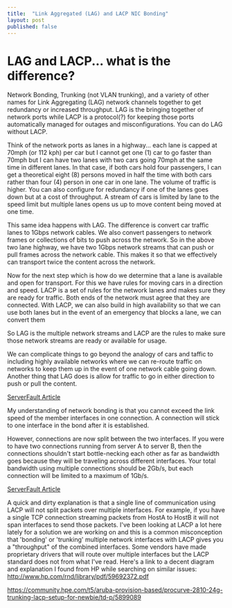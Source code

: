 ```yaml
---
title:  "Link Aggregated (LAG) and LACP NIC Bonding"
layout: post
published: false
---
```


# LAG and LACP... what is the difference?

Network Bonding, Trunking (not VLAN trunking), and a variety of other names for Link Aggregating (LAG) network channels together to get redundancy or increased throughput. LAG is the bringing together of network ports while LACP is a protocol(?) for keeping those ports automatically managed for outages and misconfigurations. You can do LAG without LACP.

Think of the network ports as lanes in a highway...  each lane is capped at 70mph (or 112 kph) per car but I cannot get one (1) car to go faster than 70mph but I can have two lanes with two cars going 70mph at the same time in different lanes. In that case, if both cars hold four passengers, I can get a theoretical eight (8) persons moved in half the time with both cars rather than four (4) person in one car in one lane. The volume of traffic is higher. You can also configure for redundancy if one of the lanes goes down but at a cost of throughput. A stream of cars is limited by lane to the speed limit but multiple lanes opens us up to move content being moved at one time.

This same idea happens with LAG. The difference is convert car traffic lanes to 1Gbps network cables. We also convert passengers to network frames or collections of bits to push across the network. So in the above two lane highway, we have two 1Gbps network streams that can push or pull frames across the network cable. This makes it so that we effectively can transport twice the content across the network.

Now for the next step which is how do we determine that a lane is available and open for transport. For this we have rules for moving cars in a direction and speed. LACP is a set of rules for the network lanes and makes sure they are ready for traffic. Both ends of the network must agree that they are connected. With LACP, we can also build in high availability so that we can use both lanes but in the event of an emergency that blocks a lane, we can convert them 

So LAG is the multiple network streams and LACP are the rules to make sure those network streams are ready or available for usage.

We can complicate things to go beyond the analogy of cars and taffic to including highly available networks where we can re-route traffic on networks to keep them up in the event of one network cable going down. Another thing that LAG does is allow for traffic to go in either direction to push or pull the content.


[ServerFault Article](https://serverfault.com/a/569724)
    
My understanding of network bonding is that you cannot exceed the link speed of the member interfaces in one connection. A connection will stick to one interface in the bond after it is established.

However, connections are now split between the two interfaces. If you were to have two connections running from server A to server B, then the connections shouldn't start bottle-necking each other as far as bandwidth goes because they will be traveling across different interfaces. Your total bandwidth using multiple connections should be 2Gb/s, but each connection will be limited to a maximum of 1Gb/s.

[ServerFault Article](https://serverfault.com/questions/569060/link-aggregation-lacp-802-3ad-max-throughput/569125#569125)
    
A quick and dirty explanation is that a single line of communication using LACP will not split packets over multiple interfaces. For example, if you have a single TCP connection streaming packets from HostA to HostB it will not span interfaces to send those packets. I've been looking at LACP a lot here lately for a solution we are working on and this is a common misconception that 'bonding' or 'trunking' multiple network interfaces with LACP gives you a "throughput" of the combined interfaces. Some vendors have made proprietary drivers that will route over multiple interfaces but the LACP standard does not from what I've read. Here's a link to a decent diagram and explanation I found from HP while searching on similar issues: http://www.hp.com/rnd/library/pdf/59692372.pdf

https://community.hpe.com/t5/aruba-provision-based/procurve-2810-24g-trunking-lacp-setup-for-newbie/td-p/5899089

